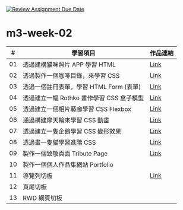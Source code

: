 [![Review Assignment Due Date](https://classroom.github.com/assets/deadline-readme-button-24ddc0f5d75046c5622901739e7c5dd533143b0c8e959d652212380cedb1ea36.svg)](https://classroom.github.com/a/vlJXFE8Y)

# m3-week-02

| #   | 學習項目                                  | 作品連結                                                                  |
| --- | ----------------------------------------- | ------------------------------------------------------------------------- |
| 01  | 透過建構貓咪照片 APP 學習 HTML            | [Link](https://a2623212.github.io/m3-week-02-a2623212/cat_photo_app/)     |
| 02  | 透過製作一個咖啡目錄，來學習 CSS          | [Link](https://a2623212.github.io/m3-week-02-a2623212/cafe_menu/)         |
| 03  | 透過一個註冊表單，學習 HTML Form (表單)   | [Link](https://a2623212.github.io/m3-week-02-a2623212/registration_form/) |
| 04  | 透過建立一幅 Rothko 畫作學習 CSS 盒子模型 | [Link](https://a2623212.github.io/m3-week-02-a2623212/rothko_painting/)   |
| 05  | 透過建立一個相片藝廊學習 CSS Flexbox      | [Link](https://a2623212.github.io/m3-week-02-a2623212/photo_gallery)      |
| 06  | 通過構建摩天輪來學習 CSS 動畫             | [Link](https://a2623212.github.io/m3-week-02-a2623212/ferris_wheel)       |
| 07  | 透過建立一隻企鵝學習 CSS 變形效果         | [Link](https://a2623212.github.io/m3-week-02-a2623212/penguin)            |
| 08  | 透過畫一隻貓學習進階 CSS                  | [Link](https://a2623212.github.io/m3-week-02-a2623212/cat_painting)       |
| 09  | 製作一個致敬頁面 Tribute Page             | [Link](https://a2623212.github.io/m3-week-02-a2623212/tribute_page)       |
| 10  | 製作一個個人作品集網站 Portfolio          |                                                                           |
| 11  | 導覽列切板                                | [Link](https://a2623212.github.io/m3-week-02-a2623212/navbar)             |
| 12  | 頁尾切板                                  |                                                                           |
| 13  | RWD 網頁切板                              |                                                                           |
